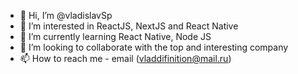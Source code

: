 - 👋 Hi, I’m @vladislavSp
- 👀 I’m interested in ReactJS, NextJS and React Native
- 🌱 I’m currently learning React Native, Node JS
- 💞️ I’m looking to collaborate with the top and interesting company
- 📫 How to reach me - email (vladdifinition@mail.ru)

<!---
vladislavSp/vladislavSp is a ✨ special ✨ repository because its `README.md` (this file) appears on your GitHub profile.
You can click the Preview link to take a look at your changes.
--->
